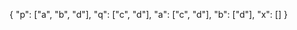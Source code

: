 

{
    "p": ["a", "b", "d"],
    "q": ["c", "d"],
    "a": ["c", "d"],
    "b": ["d"],
    "x": []
}